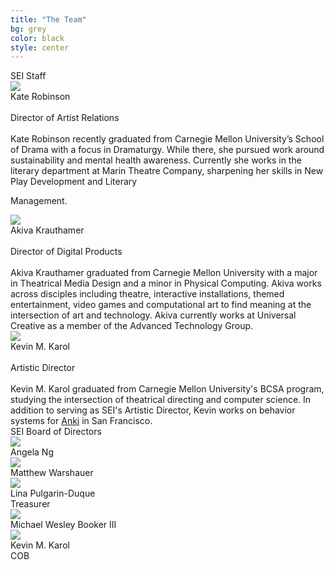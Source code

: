 ```yaml
---
title: "The Team"
bg: grey
color: black
style: center
---
```


<div id="staff_titles">SEI Staff</div>


<div class="staff_profile">
<img  src="../img/about_photos/kate.png" ><br>
<div class="staff_name">Kate Robinson</div><br>
<div class="about_position">Director of Artist Relations</div><br>
Kate Robinson recently graduated from Carnegie Mellon University’s School of Drama with a focus in Dramaturgy. While there, she pursued work around sustainability and mental health awareness. Currently she works in the literary department at Marin Theatre Company, sharpening her skills in New Play Development and Literary

Management.
</div>

<div class="staff_profile">
<img  src="../img/about_photos/akiva.png" ><br>
<div class="staff_name">Akiva Krauthamer</div><br>
<div class="about_position">Director of Digital Products</div><br>
Akiva Krauthamer graduated from Carnegie Mellon University with a major in Theatrical Media Design and a minor in Physical Computing. Akiva works across disciples including theatre, interactive installations, themed entertainment, video games and computational art to find meaning at the intersection of art and technology. Akiva currently works at Universal Creative as a member of the Advanced Technology Group.
</div>


<div class="staff_profile">
<img  src="../img/about_photos/kevin.png" ><br>
<div class="staff_name">Kevin M. Karol</div><br>
<div class="about_position">Artistic Director</div><br>
Kevin M. Karol graduated from Carnegie Mellon University's BCSA program, studying the intersection of theatrical directing and computer science.  In addition to serving as SEI's Artistic Director, Kevin works on behavior systems for <a href="https://anki.com/en-us">Anki</a> in San Francisco.
</div>

<div id="staff_titles">SEI Board of Directors</div>
<div id="board_profiles">
<div class="board_profile">
  <img  src="../img/about_photos/angela.png" >
  <div class="board_name">Angela Ng</div>
</div>
<div class="board_profile">
  <img  src="../img/about_photos/matthew.png" >
  <div class="board_name">Matthew Warshauer</div>
</div>
<div class="board_profile">
  <img  src="../img/about_photos/lina.png" >
  <div class="board_name">Lina Pulgarin-Duque <br> Treasurer</div>
</div>
<div class="board_profile">
  <img  src="../img/about_photos/michael.png" >
  <div class="board_name">Michael Wesley Booker III</div>
</div>
<div class="board_profile">
  <img  src="../img/about_photos/kevin.png" >
  <div class="board_name">Kevin M. Karol <br> COB</div>
</div>
</div>
